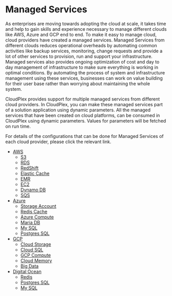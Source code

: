 # Managed Services

As enterprises are moving towards adopting the cloud at scale, it takes time and help to gain skills and experience necessary to manage different clouds like AWS, Azure and GCP end to end. To make it easy to manage cloud, cloud providers have created a managed services. Managed Services from different clouds reduces operational overheads by automating common activities like backup services, monitoring, change requests and provide a lot of other services to provision, run and support your infrastructure. Managed services also provides ongoing optimization of cost and day to day management of infrastructure to make sure everything is working in optimal conditions. By automating the process of system and infrastructure management using these services, businesses can work on value building for their user base rather than worrying about maintaining the whole system.

CloudPlex provides support for multiple managed services from different cloud providers. In CloudPlex, you can make these managed services part of a solution application using dynamic parameters.  All the managed services that have been created on cloud platforms, can be consumed in CloudPlex using dynamic parameters. Values for parameters will be fetched on run time.

For details of the configurations that can be done for Managed Services of each cloud provider, please click the relevant link.

- [AWS](pages/user-guide/components/managed-services/aws-managed-services/aws-managed-services)
  - [S3](pages/user-guide/components/managed-services/aws-managed-services/aws-managed-services?id=s3)
  - [RDS](pages/user-guide/components/managed-services/aws-managed-services/aws-managed-services?id=rds)
  - [RedShift](pages/user-guide/components/managed-services/aws-managed-services/aws-managed-services?id=redshift)
  - [Elastic Cache](pages/user-guide/components/managed-services/aws-managed-services/aws-managed-services?id=elastic-cache)
  - [EMR](pages/user-guide/components/managed-services/aws-managed-services/aws-managed-services?id=emr)
  - [EC2](pages/user-guide/components/managed-services/aws-managed-services/aws-managed-services?id=ec2)
  - [Dynamo DB](pages/user-guide/components/managed-services/aws-managed-services/aws-managed-services?id=dynamo-db)
  - [SQS](pages/user-guide/components/managed-services/aws-managed-services/aws-managed-services?id=sqs)
- [Azure](pages/user-guide/components/managed-services/azure-managed-services/azure-managed-services?id=azure)
  - [Storage Account](pages/user-guide/components/managed-services/azure-managed-services/azure-managed-services?id=storage-account)
  - [Redis Cache](pages/user-guide/components/managed-services/azure-managed-services/azure-managed-services?id=redis-cache)
  - [Azure Compute](pages/user-guide/components/managed-services/azure-managed-services/azure-managed-services?id=azure-compute)
  - [Maria DB](pages/user-guide/components/managed-services/azure-managed-services/azure-managed-services?id=maria-db)
  - [My SQL](pages/user-guide/components/managed-services/azure-managed-services/azure-managed-services?id=my-sql)
  - [Postgres SQL](pages/user-guide/components/managed-services/azure-managed-services/azure-managed-services?id=postgres-sql)
- [GCP](pages/user-guide/components/managed-services/gcp-managed-services/gcp-managed-services?id=gcp)
  - [Cloud Storage](pages/user-guide/components/managed-services/gcp-managed-services/gcp-managed-services?id=cloud-storage)
  - [Cloud SQL](pages/user-guide/components/managed-services/gcp-managed-services/gcp-managed-services?id=cloud-sql)
  - [GCP Compute](pages/user-guide/components/managed-services/gcp-managed-services/gcp-managed-services?id=gcp-compute)
  - [Cloud Memory](pages/user-guide/components/managed-services/gcp-managed-services/gcp-managed-services?id=cloud-memory)
  - [Big Data](pages/user-guide/components/managed-services/gcp-managed-services/gcp-managed-services?id=big-data)
- [Digital Ocean](pages/user-guide/components/managed-services/do-managed-services/do-managed-services)
  - [Redis](pages/user-guide/components/managed-services/do-managed-services/do-managed-services?id=redis)
  - [Postgres SQL](pages/user-guide/components/managed-services/do-managed-services/do-managed-services?id=postgres-sql)
  - [My SQL](pages/user-guide/components/managed-services/do-managed-services/do-managed-services?id=my-sql)